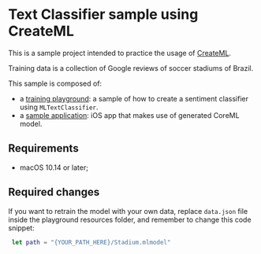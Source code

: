# Text Classifier sample using CreateML

This is a sample project intended to practice the usage of [CreateML](https://developer.apple.com/documentation/createml/).

Training data is a collection of Google reviews of soccer stadiums of Brazil. 

This sample is composed of:

* a [training playground](training/): a sample of how to create a sentiment classifier using `MLTextClassifier`.
* a [sample application](app/): iOS app that makes use of generated CoreML model.


## Requirements

* macOS 10.14 or later;

## Required changes

If you want to retrain the model with your own data, replace `data.json` file inside the playground resources folder, and remember to change this code snippet:
```swift
 let path = "{YOUR_PATH_HERE}/Stadium.mlmodel"
```



